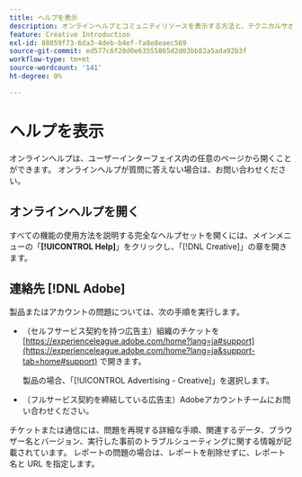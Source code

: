 ```yaml
---
title: ヘルプを表示
description: オンラインヘルプとコミュニティリソースを表示する方法と、テクニカルサポートを受ける方法について説明します。
feature: Creative Introduction
exl-id: 88059f73-6da3-4deb-b4ef-fa8e8eaec569
source-git-commit: ed577c6f20d0e63555865d2d03bb82a5ada92b3f
workflow-type: tm+mt
source-wordcount: '141'
ht-degree: 0%

---
```


# ヘルプを表示

<!-- Can remove this page when we move this into DSP help -->

オンラインヘルプは、ユーザーインターフェイス内の任意のページから開くことができます。 オンラインヘルプが質問に答えない場合は、お問い合わせください。

## オンラインヘルプを開く

すべての機能の使用方法を説明する完全なヘルプセットを開くには、メインメニューの「**[!UICONTROL Help]**」をクリックし、「[!DNL Creative]」の章を開きます。

<!--
## Ask the Adobe Advertising community

Look for answers to your questions in the [Adobe Advertising community forums](https://experienceleaguecommunities.adobe.com/t5/adobe-advertising/ct-p/adobe-advertising-cloud-community?profile.language=ja).
-->

## 連絡先 [!DNL Adobe]

製品またはアカウントの問題については、次の手順を実行します。

* （セルフサービス契約を持つ広告主）組織のチケットを [https://experienceleague.adobe.com/home?lang=ja#support](https://experienceleague.adobe.com/home?lang=ja&support-tab=home#support) で開きます。

  製品の場合、「[!UICONTROL Advertising - Creative]」を選択します。

* （フルサービス契約を締結している広告主）Adobeアカウントチームにお問い合わせください。

チケットまたは通信には、問題を再現する詳細な手順、関連するデータ、ブラウザー名とバージョン、実行した事前のトラブルシューティングに関する情報が記載されています。 レポートの問題の場合は、レポートを削除せずに、レポート名と URL を指定します。

